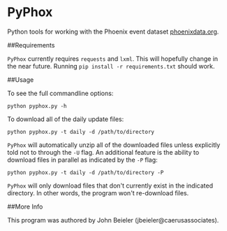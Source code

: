 # PyPhox
Python tools for working with the Phoenix event dataset
[phoenixdata.org](http://phoenixdata.org).

##Requirements

`PyPhox` currently requires `requests` and `lxml`. This will hopefully change
in the near future. Running `pip install -r requirements.txt` should work.

##Usage

To see the full commandline options:

```
python pyphox.py -h
```

To download all of the daily update files:

```
python pyphox.py -t daily -d /path/to/directory
```

`PyPhox` will automatically unzip all of the downloaded files unless explicitly
told not to through the `-U` flag. An additional feature is the ability to
download files in parallel as indicated by the `-P` flag:

```
python pyphox.py -t daily -d /path/to/directory -P
```

`PyPhox` will only download files that don't currently exist in the indicated
directory. In other words, the program won't re-download files. 

##More Info

This program was authored by John Beieler (jbeieler@caerusassociates). 
